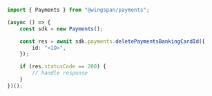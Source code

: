 <!-- Start SDK Example Usage -->


```typescript
import { Payments } from "@wingspan/payments";

(async () => {
    const sdk = new Payments();

    const res = await sdk.payments.deletePaymentsBankingCardId({
        id: "<ID>",
    });

    if (res.statusCode == 200) {
        // handle response
    }
})();

```
<!-- End SDK Example Usage -->